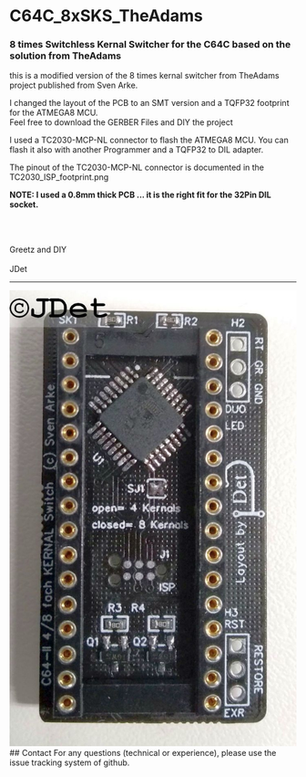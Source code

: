 # C64C_8xSKS_TheAdams
<h3>8 times Switchless Kernal Switcher for the C64C based on the solution from TheAdams</h3>
<p>this is a modified version of the 8 times kernal switcher from TheAdams project published from Sven Arke.</p>
<p>I changed the layout of the PCB to an SMT version and a TQFP32 footprint for the ATMEGA8 MCU.</br>
Feel free to download the GERBER Files and DIY the project</p>
<p>I used a TC2030-MCP-NL connector to flash the ATMEGA8 MCU. You can flash it also with another Programmer and a TQFP32 to DIL adapter.</p>
<p>The pinout of the TC2030-MCP-NL connector is documented in the TC2030_ISP_footprint.png</p>
<p><strong>NOTE: I used a 0.8mm thick PCB ... it is the right fit for the 32Pin DIL socket.</strong></p>
<br /><br />
<p>Greetz and DIY <br/><br/> JDet</p>
<hr />
<img src="Pictures/C64II-SKS-S-Arke-TQFP%23Oben%231_smaller.jpg" alt="64II-SKS-S-Arke-TQFP%23Oben%231_smaller"/>
## Contact
For any questions (technical or experience), please use the issue tracking system of github.
